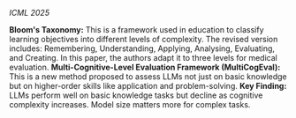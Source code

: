 *ICML 2025*

**Bloom's Taxonomy:** This is a framework used in education to classify learning objectives into different levels of complexity. The revised version includes: Remembering, Understanding, Applying, Analysing, Evaluating, and Creating. In this paper, the authors adapt it to three levels for medical evaluation.
**Multi-Cognitive-Level Evaluation Framework (MultiCogEval):** This is a new method proposed to assess LLMs not just on basic knowledge but on higher-order skills like application and problem-solving.
**Key Finding:** LLMs perform well on basic knowledge tasks but decline as cognitive complexity increases. Model size matters more for complex tasks.




